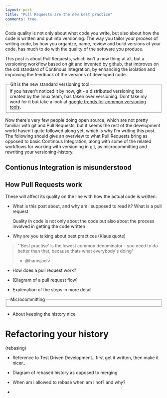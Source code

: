 ```yaml
---
layout: post
title: "Pull Requests are the new best practice"
comments: true
---
```

Code quality is not only about what code you write, but also about how the code is written and put into versioning. The way you tailor your process of writing code, by how you organize, name, review and build versions of your code, has much to do with the quality of the software you produce.

<!-- One of the keys to this is feedback. Good feedback is critical, if you want to develop the right thing fast and in good quality - and of course it is. How will you know if the software works, if you don't test it? If you think about it, many software methodologies have their roots in providing better feedback; Testing, Test Driven Development, Continous Integration, Reviewing and so on. -->

This post is about Pull Requests, which isn't a new thing at all, but a versioning workflow based on git and invented by github, that improves on the old standard of Continous Integration, by enhancing the isolation and improving the feedback of the versions of developed code.

<fieldset class="bytheway">
    <legend class="bytheway">Git is the new standard versioning tool</legend>
If you haven't noticed it by now, git - a distributed versioning tool created by the linux team, has taken over versioning. Dont take my word for it but take a look at <a href="https://www.google.dk/trends/explore#cmpt=q&q=/m/05vqwg,+/m/012ct9,+/m/02rvgkm,+/m/08441_,+/m/09d6g&cat=0-5">google trends for common versioning tools</a>.
</fieldset>

Now there's very few people doing open source, which are not pretty familiar with git and Pull Requests, but it seems the rest of the development world hasen't quite followed along yet, which is why I'm writing this post. The following should give an overview to what Pull Requests bring as opposed to basic Continous Integration, along with some of the related workflows for working with versioning in git, as microcommitting and rewriting your versioning-history.

Contionus Integration is misunderstood
---



How Pull Requests work
---


These will affect its quality on the line with how the actual code is written.

- What is this post about, and why am i supposed to read it? What is a pull request

  Quality in code is not only about the code but also about the process involved in getting the code written




- Why are you talking about best practices (Klaus quote)

> "'Best practise' is the lowest common denominator - you need to do better than that, because thats what everybody's doing"
> - @hamsjaelv

- How does a pull request work?
  
  
- [Diagram of a pull request flow]

- Explenation of the steps in more detail

<fieldset class="bytheway">
    <legend class="bytheway">Microcommitting</legend>
</fieldset>

- About keeping the history nice

Refactoring your history
====
(rebasing)

- Reference to Test Driven Development.. first get it written, then make it nicer..

- Diagram of rebased history as opposed to merging

- When am i allowed to rebase when am i not? and why?

- 

